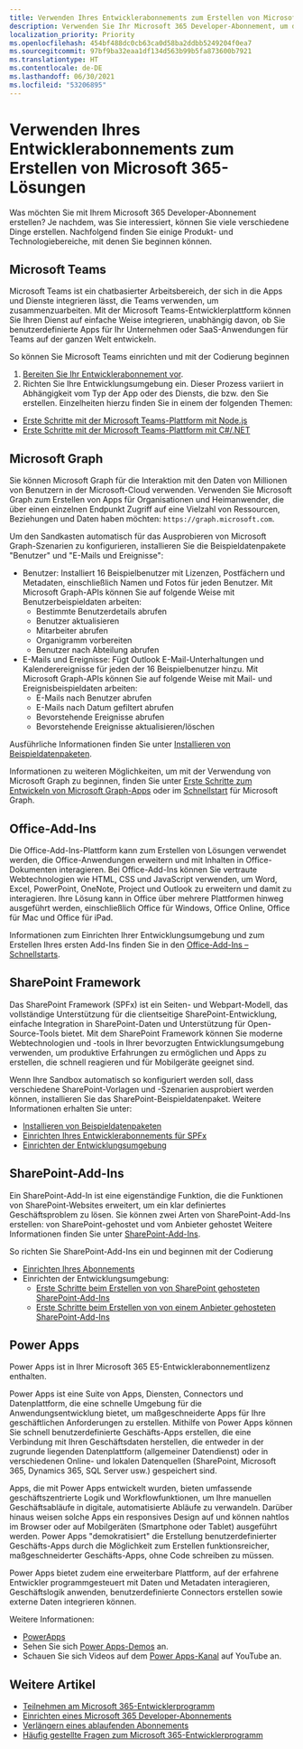 ```yaml
---
title: Verwenden Ihres Entwicklerabonnements zum Erstellen von Microsoft 365-Lösungen
description: Verwenden Sie Ihr Microsoft 365 Developer-Abonnement, um die Lösungen zu erstellen, die Ihren Vorstellungen entsprechen.
localization_priority: Priority
ms.openlocfilehash: 454bf488dc0cb63ca0d58ba2ddbb5249204f0ea7
ms.sourcegitcommit: 97bf9ba32eaa1df134d563b99b5fa873600b7921
ms.translationtype: HT
ms.contentlocale: de-DE
ms.lasthandoff: 06/30/2021
ms.locfileid: "53206895"
---
```

# <a name="use-your-developer-subscription-to-build-microsoft-365-solutions"></a>Verwenden Ihres Entwicklerabonnements zum Erstellen von Microsoft 365-Lösungen

Was möchten Sie mit Ihrem Microsoft 365 Developer-Abonnement erstellen? Je nachdem, was Sie interessiert, können Sie viele verschiedene Dinge erstellen. Nachfolgend finden Sie einige Produkt- und Technologiebereiche, mit denen Sie beginnen können.

## <a name="microsoft-teams"></a>Microsoft Teams

Microsoft Teams ist ein chatbasierter Arbeitsbereich, der sich in die Apps und Dienste integrieren lässt, die Teams verwenden, um zusammenzuarbeiten. Mit der Microsoft Teams-Entwicklerplattform können Sie Ihren Dienst auf einfache Weise integrieren, unabhängig davon, ob Sie benutzerdefinierte Apps für Ihr Unternehmen oder SaaS-Anwendungen für Teams auf der ganzen Welt entwickeln.

So können Sie Microsoft Teams einrichten und mit der Codierung beginnen

1. [Bereiten Sie Ihr Entwicklerabonnement vor](/microsoftteams/platform/get-started/get-started-tenant).
2. Richten Sie Ihre Entwicklungsumgebung ein. Dieser Prozess variiert in Abhängigkeit vom Typ der App oder des Diensts, die bzw. den Sie erstellen. Einzelheiten hierzu finden Sie in einem der folgenden Themen:

  - [Erste Schritte mit der Microsoft Teams-Plattform mit Node.js](/microsoftteams/platform/get-started/get-started-nodejs-app-studio)
  - [Erste Schritte mit der Microsoft Teams-Plattform mit C#/.NET](/microsoftteams/platform/get-started/get-started-dotnet-app-studio)

## <a name="microsoft-graph"></a>Microsoft Graph

Sie können Microsoft Graph für die Interaktion mit den Daten von Millionen von Benutzern in der Microsoft-Cloud verwenden. Verwenden Sie Microsoft Graph zum Erstellen von Apps für Organisationen und Heimanwender, die über einen einzelnen Endpunkt Zugriff auf eine Vielzahl von Ressourcen, Beziehungen und Daten haben möchten: `https://graph.microsoft.com`.

Um den Sandkasten automatisch für das Ausprobieren von Microsoft Graph-Szenarien zu konfigurieren, installieren Sie die Beispieldatenpakete "Benutzer" und "E-Mails und Ereignisse":

- Benutzer: Installiert 16 Beispielbenutzer mit Lizenzen, Postfächern und Metadaten, einschließlich Namen und Fotos für jeden Benutzer. Mit Microsoft Graph-APIs können Sie auf folgende Weise mit Benutzerbeispieldaten arbeiten:
  - Bestimmte Benutzerdetails abrufen
  - Benutzer aktualisieren
  - Mitarbeiter abrufen
  - Organigramm vorbereiten
  - Benutzer nach Abteilung abrufen
- E-Mails und Ereignisse: Fügt Outlook E-Mail-Unterhaltungen und Kalenderereignisse für jeden der 16 Beispielbenutzer hinzu. Mit Microsoft Graph-APIs können Sie auf folgende Weise mit Mail- und Ereignisbeispieldaten arbeiten:
  - E-Mails nach Benutzer abrufen
  - E-Mails nach Datum gefiltert abrufen
  - Bevorstehende Ereignisse abrufen
  - Bevorstehende Ereignisse aktualisieren/löschen

Ausführliche Informationen finden Sie unter [Installieren von Beispieldatenpaketen](install-sample-packs.md). 

Informationen zu weiteren Möglichkeiten, um mit der Verwendung von Microsoft Graph zu beginnen, finden Sie unter [Erste Schritte zum Entwickeln von Microsoft Graph-Apps](https://developer.microsoft.com/de-DE/graph/get-started) oder im [Schnellstart](https://developer.microsoft.com/de-DE/graph/quick-start) für Microsoft Graph.

## <a name="office-add-ins"></a>Office-Add-Ins

Die Office-Add-Ins-Plattform kann zum Erstellen von Lösungen verwendet werden, die Office-Anwendungen erweitern und mit Inhalten in Office-Dokumenten interagieren. Bei Office-Add-Ins können Sie vertraute Webtechnologien wie HTML, CSS und JavaScript verwenden, um Word, Excel, PowerPoint, OneNote, Project und Outlook zu erweitern und damit zu interagieren. Ihre Lösung kann in Office über mehrere Plattformen hinweg ausgeführt werden, einschließlich Office für Windows, Office Online, Office für Mac und Office für iPad.

Informationen zum Einrichten Ihrer Entwicklungsumgebung und zum Erstellen Ihres ersten Add-Ins finden Sie in den [Office-Add-Ins – Schnellstarts](/office/dev/add-ins/).

## <a name="sharepoint-framework"></a>SharePoint Framework

Das SharePoint Framework (SPFx) ist ein Seiten- und Webpart-Modell, das vollständige Unterstützung für die clientseitige SharePoint-Entwicklung, einfache Integration in SharePoint-Daten und Unterstützung für Open-Source-Tools bietet. Mit dem SharePoint Framework können Sie moderne Webtechnologien und -tools in Ihrer bevorzugten Entwicklungsumgebung verwenden, um produktive Erfahrungen zu ermöglichen und Apps zu erstellen, die schnell reagieren und für Mobilgeräte geeignet sind.

Wenn Ihre Sandbox automatisch so konfiguriert werden soll, dass verschiedene SharePoint-Vorlagen und -Szenarien ausprobiert werden können, installieren Sie das SharePoint-Beispieldatenpaket. Weitere Informationen erhalten Sie unter:

- [Installieren von Beispieldatenpaketen](install-sample-packs.md)
- [Einrichten Ihres Entwicklerabonnements für SPFx](/sharepoint/dev/spfx/set-up-your-developer-tenant)
- [Einrichten der Entwicklungsumgebung](/sharepoint/dev/spfx/set-up-your-development-environment)

## <a name="sharepoint-add-ins"></a>SharePoint-Add-Ins 

Ein SharePoint-Add-In ist eine eigenständige Funktion, die die Funktionen von SharePoint-Websites erweitert, um ein klar definiertes Geschäftsproblem zu lösen. Sie können zwei Arten von SharePoint-Add-Ins erstellen: von SharePoint-gehostet und vom Anbieter gehostet Weitere Informationen finden Sie unter [SharePoint-Add-Ins](/sharepoint/dev/sp-add-ins/sharepoint-add-ins).

So richten Sie SharePoint-Add-Ins ein und beginnen mit der Codierung

- [Einrichten Ihres Abonnements](/sharepoint/dev/spfx/set-up-your-developer-tenant)  
- Einrichten der Entwicklungsumgebung: 
  - [Erste Schritte beim Erstellen von von SharePoint gehosteten SharePoint-Add-Ins](/sharepoint/dev/sp-add-ins/get-started-creating-sharepoint-hosted-sharepoint-add-ins)  
  - [Erste Schritte beim Erstellen von von einem Anbieter gehosteten SharePoint-Add-Ins](/sharepoint/dev/sp-add-ins/get-started-creating-provider-hosted-sharepoint-add-ins)  

## <a name="power-apps"></a>Power Apps

Power Apps ist in Ihrer Microsoft 365 E5-Entwicklerabonnementlizenz enthalten. 

Power Apps ist eine Suite von Apps, Diensten, Connectors und Datenplattform, die eine schnelle Umgebung für die Anwendungsentwicklung bietet, um maßgeschneiderte Apps für Ihre geschäftlichen Anforderungen zu erstellen. Mithilfe von Power Apps können Sie schnell benutzerdefinierte Geschäfts-Apps erstellen, die eine Verbindung mit Ihren Geschäftsdaten herstellen, die entweder in der zugrunde liegenden Datenplattform (allgemeiner Datendienst) oder in verschiedenen Online- und lokalen Datenquellen (SharePoint, Microsoft 365, Dynamics 365, SQL Server usw.) gespeichert sind.

Apps, die mit Power Apps entwickelt wurden, bieten umfassende geschäftszentrierte Logik und Workflowfunktionen, um Ihre manuellen Geschäftsabläufe in digitale, automatisierte Abläufe zu verwandeln. Darüber hinaus weisen solche Apps ein responsives Design auf und können nahtlos im Browser oder auf Mobilgeräten (Smartphone oder Tablet) ausgeführt werden. Power Apps "demokratisiert" die Erstellung benutzerdefinierter Geschäfts-Apps durch die Möglichkeit zum Erstellen funktionsreicher, maßgeschneiderter Geschäfts-Apps, ohne Code schreiben zu müssen.

Power Apps bietet zudem eine erweiterbare Plattform, auf der erfahrene Entwickler programmgesteuert mit Daten und Metadaten interagieren, Geschäftslogik anwenden, benutzerdefinierte Connectors erstellen sowie externe Daten integrieren können.

Weitere Informationen:

- [PowerApps](/powerapps/)
- Sehen Sie sich [Power Apps-Demos](https://powerapps.microsoft.com/demo/) an.
- Schauen Sie sich Videos auf dem [Power Apps-Kanal](https://www.youtube.com/channel/UCGfWR2ekfRFckLjev6eQYLg) auf YouTube an.


## <a name="see-also"></a>Weitere Artikel

- [Teilnehmen am Microsoft 365-Entwicklerprogramm](microsoft-365-developer-program.md)
- [Einrichten eines Microsoft 365 Developer-Abonnements](microsoft-365-developer-program-get-started.md) 
- [Verlängern eines ablaufenden Abonnements](subscription-expiration-and-renewal.md)
- [Häufig gestellte Fragen zum Microsoft 365-Entwicklerprogramm](microsoft-365-developer-program-faq.yml)